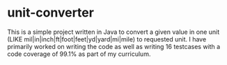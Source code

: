 # unit-converter
This is a simple project written in Java to convert a given value in one unit (LIKE mil|in|inch|ft|foot|feet|yd|yard|mi|mile) to requested unit.
I have primarily worked on writing the code as well as writing 16 testcases with a code coverage of 99.1% as part of my curriculum.
